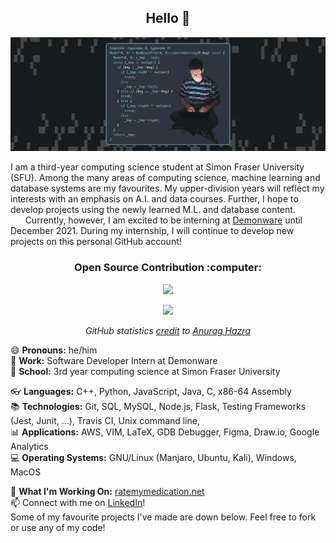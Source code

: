 <h2 align ="center"> Hello 👋 </h2>
 

[![Image](https://github.com/Alex0Blackwell/Alex0Blackwell/blob/master/.pictures/card.png)](https://github.com/Alex0Blackwell "Follow me :)")

I am a third-year computing science student at Simon Fraser University (SFU). Among the many areas of computing science, machine learning and database systems are my favourites. My upper-division years will reflect my interests with an emphasis on A.I. and data courses. Further, I hope to develop projects using the newly learned M.L. and database content.  
&nbsp;&nbsp;&nbsp;&nbsp;&nbsp;&nbsp;Currently, however, I am excited to be interning at [Demonware](https://www.demonware.net/) until December 2021. During my internship, I will continue to develop new projects on this personal GitHub account!

<h3 align ="center"> Open Source Contribution :computer: </h3>
<p align="center">
  <img src="https://badges.frapsoft.com/os/v1/open-source.png?v=103">
 </p>

<p align="center">
  <a href="https://github.com/Alex0Blackwell">
    <img src="https://github-readme-stats.vercel.app/api?username=Alex0Blackwell&hide=contribs&show_icons=true&include_all_commits=true&count_private=true&theme=nord"/>
  </a>
</p>

<p align="center">
 <i>GitHub statistics <a href="https://github.com/anuraghazra/github-readme-stats">credit</a> to <a href="https://github.com/anuraghazra">Anurag Hazra</a></i>
</p>


:smile: **Pronouns:** he/him  
:office: **Work:** Software Developer Intern at Demonware  
:school: **School:** 3rd year computing science at Simon Fraser University  

:eyeglasses: **Languages:** C++, Python, JavaScript, Java, C, x86-64 Assembly  
:books: **Technologies:** Git, SQL, MySQL, Node.js, Flask, Testing Frameworks (Jest, Junit, ...), Travis CI, Unix command line,  
:bar_chart: **Applications:** AWS, VIM, LaTeX, GDB Debugger, Figma, Draw.io, Google Analytics  
:computer: **Operating Systems:** GNU/Linux (Manjaro, Ubuntu, Kali), Windows, MacOS  

:memo: **What I'm Working On:** [ratemymedication.net](https://ratemymedication.net)  
:mailbox: Connect with me on [LinkedIn](https://www.linkedin.com/in/alex-blackwell/)!  
Some of my favourite projects I've made are down below. Feel free to fork or use any of my code! 
